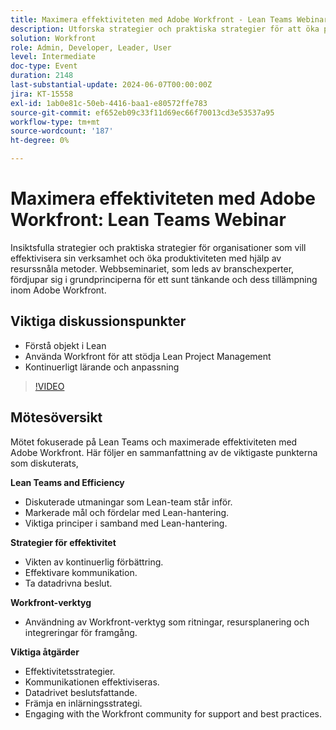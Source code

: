 ```yaml
---
title: Maximera effektiviteten med Adobe Workfront - Lean Teams Webinar
description: Utforska strategier och praktiska strategier för att öka produktiviteten och effektivisera verksamheten med hjälp av slimmade metoder med Adobe Workfront, som presenteras av branschexperter.
solution: Workfront
role: Admin, Developer, Leader, User
level: Intermediate
doc-type: Event
duration: 2148
last-substantial-update: 2024-06-07T00:00:00Z
jira: KT-15558
exl-id: 1ab0e81c-50eb-4416-baa1-e80572ffe783
source-git-commit: ef652eb09c33f11d69ec66f70013cd3e53537a95
workflow-type: tm+mt
source-wordcount: '187'
ht-degree: 0%

---
```


# Maximera effektiviteten med Adobe Workfront: Lean Teams Webinar

Insiktsfulla strategier och praktiska strategier för organisationer som vill effektivisera sin verksamhet och öka produktiviteten med hjälp av resurssnåla metoder. Webbseminariet, som leds av branschexperter, fördjupar sig i grundprinciperna för ett sunt tänkande och dess tillämpning inom Adobe Workfront.

## Viktiga diskussionspunkter

* Förstå objekt i Lean
* Använda Workfront för att stödja Lean Project Management
* Kontinuerligt lärande och anpassning

>[!VIDEO](https://video.tv.adobe.com/v/3456710/?learn=on&captions=swe)

## Mötesöversikt

Mötet fokuserade på Lean Teams och maximerade effektiviteten med Adobe Workfront. Här följer en sammanfattning av de viktigaste punkterna som diskuterats,

**Lean Teams and Efficiency**

* Diskuterade utmaningar som Lean-team står inför.
* Markerade mål och fördelar med Lean-hantering.
* Viktiga principer i samband med Lean-hantering.

**Strategier för effektivitet**

* Vikten av kontinuerlig förbättring.
* Effektivare kommunikation.
* Ta datadrivna beslut.

**Workfront-verktyg**

* Användning av Workfront-verktyg som ritningar, resursplanering och integreringar för framgång.

**Viktiga åtgärder**

* Effektivitetsstrategier.
* Kommunikationen effektiviseras.
* Datadrivet beslutsfattande.
* Främja en inlärningsstrategi.
* Engaging with the Workfront community for support and best practices.